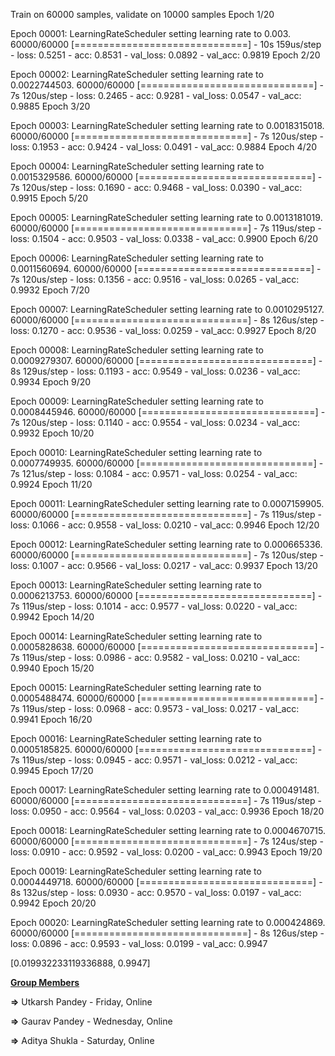 Train on 60000 samples, validate on 10000 samples
Epoch 1/20

Epoch 00001: LearningRateScheduler setting learning rate to 0.003.
60000/60000 [==============================] - 10s 159us/step - loss: 0.5251 - acc: 0.8531 - val_loss: 0.0892 - val_acc: 0.9819
Epoch 2/20

Epoch 00002: LearningRateScheduler setting learning rate to 0.0022744503.
60000/60000 [==============================] - 7s 120us/step - loss: 0.2465 - acc: 0.9281 - val_loss: 0.0547 - val_acc: 0.9885
Epoch 3/20

Epoch 00003: LearningRateScheduler setting learning rate to 0.0018315018.
60000/60000 [==============================] - 7s 120us/step - loss: 0.1953 - acc: 0.9424 - val_loss: 0.0491 - val_acc: 0.9884
Epoch 4/20

Epoch 00004: LearningRateScheduler setting learning rate to 0.0015329586.
60000/60000 [==============================] - 7s 120us/step - loss: 0.1690 - acc: 0.9468 - val_loss: 0.0390 - val_acc: 0.9915
Epoch 5/20

Epoch 00005: LearningRateScheduler setting learning rate to 0.0013181019.
60000/60000 [==============================] - 7s 119us/step - loss: 0.1504 - acc: 0.9503 - val_loss: 0.0338 - val_acc: 0.9900
Epoch 6/20

Epoch 00006: LearningRateScheduler setting learning rate to 0.0011560694.
60000/60000 [==============================] - 7s 120us/step - loss: 0.1356 - acc: 0.9516 - val_loss: 0.0265 - val_acc: 0.9932
Epoch 7/20

Epoch 00007: LearningRateScheduler setting learning rate to 0.0010295127.
60000/60000 [==============================] - 8s 126us/step - loss: 0.1270 - acc: 0.9536 - val_loss: 0.0259 - val_acc: 0.9927
Epoch 8/20

Epoch 00008: LearningRateScheduler setting learning rate to 0.0009279307.
60000/60000 [==============================] - 8s 129us/step - loss: 0.1193 - acc: 0.9549 - val_loss: 0.0236 - val_acc: 0.9934
Epoch 9/20

Epoch 00009: LearningRateScheduler setting learning rate to 0.0008445946.
60000/60000 [==============================] - 7s 120us/step - loss: 0.1140 - acc: 0.9554 - val_loss: 0.0234 - val_acc: 0.9932
Epoch 10/20

Epoch 00010: LearningRateScheduler setting learning rate to 0.0007749935.
60000/60000 [==============================] - 7s 121us/step - loss: 0.1084 - acc: 0.9571 - val_loss: 0.0254 - val_acc: 0.9924
Epoch 11/20

Epoch 00011: LearningRateScheduler setting learning rate to 0.0007159905.
60000/60000 [==============================] - 7s 119us/step - loss: 0.1066 - acc: 0.9558 - val_loss: 0.0210 - val_acc: 0.9946
Epoch 12/20

Epoch 00012: LearningRateScheduler setting learning rate to 0.000665336.
60000/60000 [==============================] - 7s 120us/step - loss: 0.1007 - acc: 0.9566 - val_loss: 0.0217 - val_acc: 0.9937
Epoch 13/20

Epoch 00013: LearningRateScheduler setting learning rate to 0.0006213753.
60000/60000 [==============================] - 7s 119us/step - loss: 0.1014 - acc: 0.9577 - val_loss: 0.0220 - val_acc: 0.9942
Epoch 14/20

Epoch 00014: LearningRateScheduler setting learning rate to 0.0005828638.
60000/60000 [==============================] - 7s 119us/step - loss: 0.0986 - acc: 0.9582 - val_loss: 0.0210 - val_acc: 0.9940
Epoch 15/20

Epoch 00015: LearningRateScheduler setting learning rate to 0.0005488474.
60000/60000 [==============================] - 7s 119us/step - loss: 0.0968 - acc: 0.9573 - val_loss: 0.0217 - val_acc: 0.9941
Epoch 16/20

Epoch 00016: LearningRateScheduler setting learning rate to 0.0005185825.
60000/60000 [==============================] - 7s 119us/step - loss: 0.0945 - acc: 0.9571 - val_loss: 0.0212 - val_acc: 0.9945
Epoch 17/20

Epoch 00017: LearningRateScheduler setting learning rate to 0.000491481.
60000/60000 [==============================] - 7s 119us/step - loss: 0.0950 - acc: 0.9564 - val_loss: 0.0203 - val_acc: 0.9936
Epoch 18/20

Epoch 00018: LearningRateScheduler setting learning rate to 0.0004670715.
60000/60000 [==============================] - 7s 124us/step - loss: 0.0910 - acc: 0.9592 - val_loss: 0.0200 - val_acc: 0.9943
Epoch 19/20

Epoch 00019: LearningRateScheduler setting learning rate to 0.0004449718.
60000/60000 [==============================] - 8s 132us/step - loss: 0.0930 - acc: 0.9570 - val_loss: 0.0197 - val_acc: 0.9942
Epoch 20/20

Epoch 00020: LearningRateScheduler setting learning rate to 0.000424869.
60000/60000 [==============================] - 8s 126us/step - loss: 0.0896 - acc: 0.9593 - val_loss: 0.0199 - val_acc: 0.9947

[0.019932233119336888, 0.9947]

<u>**Group Members**</u>   

**=>** Utkarsh Pandey - Friday, Online

**=>** Gaurav Pandey - Wednesday, Online                                     

**=>** Aditya Shukla - Saturday, Online

